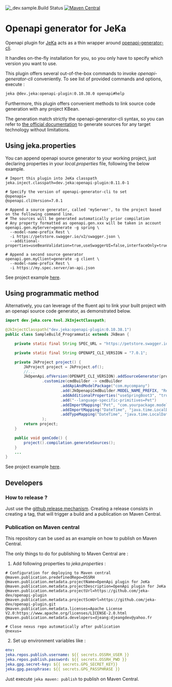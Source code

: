 ![_dev.sample.Build Status](https://github.com/jeka-dev/openapi-plugin/actions/workflows/main.yml/badge.svg)
[![Maven Central](https://img.shields.io/maven-central/v/dev.jeka/openapi-plugin)](https://search.maven.org/search?q=g:%22dev.jeka%22%20AND%20a:%22openapi-plugin%22)

# Openapi generator for JeKa

Openapi plugin for [JeKa](https://jeka.dev) acts as a thin wrapper around [openapi-generator-cli](https://openapi-generator.tech/docs/usage).

It handles on-the-fly installation for you, so you only have to specify which version you want to use.

This plugin offers several out-of-the-box commands to invoke *openapi-generator-cli* conveniently. 
To see list of provided commands and options, execute :

```bash
jeka @dev.jeka:openapi-plugin:0.10.38.0 openapi#help
````
Furthermore, this plugin offers convenient methods to link source code generation with any project KBean.

The generation match strictly the openapi-generator-cli syntax, so you can refer to [the official documentation](https://openapi-generator.tech/docs/usage/#generate) 
to generate sources for any target technology without limitations.

## Using jeka.properties

You can append openapi source generator to your working project, just declaring properties in your *local.properties* file, following the below example.

```properties
# Import this plugin into JeKa classpath
jeka.inject.classpath=dev.jeka:openapi-plugin:0.11.0-1

# Specify the version of openapi-generator-cli to set
@openapi=
@openapi.cliVersion=7.0.1

# Append a source generator, called 'myServer', to the project based on the following command line.
# The sources will be generated automatically prior compilation
# Any property formatted as openapi.gen.xxx will be taken in account
openapi.gen.myServer=generate -g spring \
  --model-name-prefix Rest \
  -i https://petstore.swagger.io/v2/swagger.json \
  --additional-properties=useBeanValidation=true,useSwaggerUI=false,interfaceOnly=true

# Append a second source generator
openapi.gen.myClient=generate -g client \
  --model-name-prefix Rest \
  -i https://my.spec.server/an-api.json
```

See project example [here](./_dev.sample-props).

## Using programmatic method

Alternatively, you can leverage of the fluent api to link your built project with an openapi 
source code generator, as demonstrated below.

```java
import dev.jeka.core.tool.JkInjectClasspath;

@JkInjectClasspath("dev.jeka:openapi-plugin:0.10.38.1")
public class SampleBuild_Programmatic extends JkBean {

    private static final String SPEC_URL = "https://petstore.swagger.io/v2/swagger.json";

    private static final String OPENAPI_CLI_VERSION = "7.0.1";

    private JkProject project() {
        JkProject project = JkProject.of();
        //...
        JkOpenApi.ofVersion(OPENAPI_CLI_VERSION).addSourceGenerator(project, "spring", SPEC_URL)
                .customize(cmdBuilder -> cmdBuilder
                        .addApiAndModelPackage("com.mycompany")
                        .add(JkOpenapiCmdBuilder.MODEL_NAME_PREFIX, "Rest")
                        .addAdditionalProperties("useSpringBoot3", "true")
                        .add("--language-specific-primitives=Pet")
                        .addImportMapping("Pet", "com.yourpackage.models.Pet")
                        .addImportMapping("DateTime", "java.time.LocalDateTime")
                        .addTypeMapping("DateTime", "java.time.LocalDateTime")
                );
        return project;
    }

    public void genCode() {
        project().compilation.generateSources();
    }
    ...
}
```

See project example [here](./_dev.sample-props).

## Developers

### How to release ?

Just use the [github release mechanism](https://github.com/jeka-dev/openapi-plugin/releases).
Creating a release consists in creating a tag, that will trigger a build and a publication on Maven Central.

### Publication on Maven central

This repository can be used as an example on how to publish on Maven Central.

The only things to do for publishing to Maven Central are :

1. Add following properties to *jeka.properties* :
```properties
# Configuration for deploying to Maven central
@maven.publication.predefinedRepo=OSSRH
@maven.publication.metadata.projectName=OpenApi plugin for JeKa
@maven.publication.metadata.projectDescription=OpenApi plugin for JeKa
@maven.publication.metadata.projectUrl=https://github.com/jeka-dev/openapi-plugin
@maven.publication.metadata.projectScmUrl=https://github.com/jeka-dev/openapi-plugin.git
@maven.publication.metadata.licenses=Apache License V2.0:https://www.apache.org/licenses/LICENSE-2.0.html
@maven.publication.metadata.developers=djeang:djeangdev@yahoo.fr

# Close nexus repo automatically after publication
@nexus=
```

2. Set up environment variables like :
```yaml
env:
jeka.repos.publish.username: ${{ secrets.OSSRH_USER }}
jeka.repos.publish.password: ${{ secrets.OSSRH_PWD }}
jeka.gpg.secret-key: ${{ secrets.GPG_SECRET_KEY}}
jeka.gpg.passphrase: ${{ secrets.GPG_PASSPHRASE }}
```

Just execute `jeka maven: publish` to publish on Maven Central.

